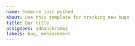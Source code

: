 ```yaml
---
name: Someone just pushed
about: Use this template for tracking new bugs
title: Our title
assignees: adnanakram82
labels: bug, enhancement
---
```


